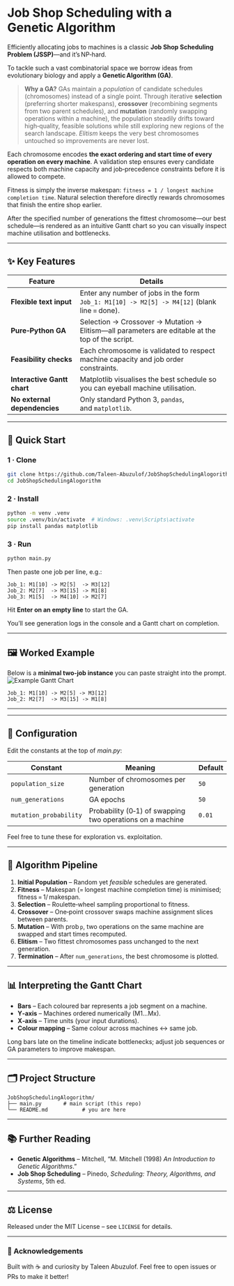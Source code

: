 # Job Shop Scheduling with a Genetic Algorithm

Efficiently allocating jobs to machines is a classic **Job Shop Scheduling Problem (JSSP)**—and it’s NP‑hard.

To tackle such a vast combinatorial space we borrow ideas from evolutionary biology and apply a **Genetic Algorithm (GA)**.

> **Why a GA?**  GAs maintain a *population* of candidate schedules (chromosomes) instead of a single point. Through iterative **selection** (preferring shorter makespans), **crossover** (recombining segments from two parent schedules), and **mutation** (randomly swapping operations within a machine), the population steadily drifts toward high‑quality, feasible solutions while still exploring new regions of the search landscape.  *Elitism* keeps the very best chromosomes untouched so improvements are never lost.

Each chromosome encodes **the exact ordering and start time of every operation on every machine**.  A validation step ensures every candidate respects both machine capacity and job‑precedence constraints before it is allowed to compete.

Fitness is simply the inverse makespan: `fitness = 1 / longest machine completion time`.  Natural selection therefore directly rewards chromosomes that finish the entire shop earlier.

After the specified number of generations the fittest chromosome—our best schedule—is rendered as an intuitive Gantt chart so you can visually inspect machine utilisation and bottlenecks.

---

## ✨ Key Features

| Feature                      | Details                                                                                           |
| ---------------------------- | ------------------------------------------------------------------------------------------------- |
| **Flexible text input**      | Enter any number of jobs in the form `Job_1: M1[10] -> M2[5] -> M4[12]` (blank line = done).      |
| **Pure‑Python GA**           | Selection → Crossover → Mutation → Elitism⁠—all parameters are editable at the top of the script. |
| **Feasibility checks**       | Each chromosome is validated to respect machine capacity and job order constraints.               |
| **Interactive Gantt chart**  | Matplotlib visualises the best schedule so you can eyeball machine utilisation.                   |
| **No external dependencies** | Only standard Python 3, `pandas`, and `matplotlib`.                                               |

---

## 🚀 Quick Start

### 1 · Clone

```bash
git clone https://github.com/Taleen-Abuzulof/JobShopSchedulingAlogorithm.git
cd JobShopSchedulingAlogorithm
```

### 2 · Install

```bash
python -m venv .venv
source .venv/bin/activate  # Windows: .venv\Scripts\activate
pip install pandas matplotlib
```

### 3 · Run

```bash
python main.py
```

Then paste one job per line, e.g.:

```
Job_1: M1[10] -> M2[5]  -> M3[12]
Job_2: M2[7]  -> M3[15] -> M1[8]
Job_3: M1[5]  -> M4[10] -> M2[7]
```

Hit **Enter on an empty line** to start the GA.

You’ll see generation logs in the console and a Gantt chart on completion.

---

## 🖼️ Worked Example

Below is a **minimal two‑job instance** you can paste straight into the prompt. ![Example Gantt Chart](/mnt/data/fff0bd4f-390e-44ac-9157-4418d3d7ea4c.png)

```text
Job_1: M1[10] -> M2[5] -> M3[12]
Job_2: M2[7]  -> M3[15] -> M1[8]
```

---

---

## 🔧 Configuration

Edit the constants at the top of *main.py*:

| Constant               | Meaning                                                   | Default |
| ---------------------- | --------------------------------------------------------- | ------- |
| `population_size`      | Number of chromosomes per generation                      | `50`    |
| `num_generations`      | GA epochs                                                 | `50`    |
| `mutation_probability` | Probability (0‑1) of swapping two operations on a machine | `0.01`  |

Feel free to tune these for exploration vs. exploitation.

---

## 🧬 Algorithm Pipeline

1. **Initial Population** – Random yet *feasible* schedules are generated.
2. **Fitness** – Makespan (= longest machine completion time) is minimised; fitness = 1/ makespan.
3. **Selection** – Roulette‑wheel sampling proportional to fitness.
4. **Crossover** – One‑point crossover swaps machine assignment slices between parents.
5. **Mutation** – With prob `p`, two operations on the same machine are swapped and start times recomputed.
6. **Elitism** – Two fittest chromosomes pass unchanged to the next generation.
7. **Termination** – After `num_generations`, the best chromosome is plotted.

---

## 📊 Interpreting the Gantt Chart

* **Bars** – Each coloured bar represents a job segment on a machine.
* **Y‑axis** – Machines ordered numerically (M1…Mx).
* **X‑axis** – Time units (your input durations).
* **Colour mapping** – Same colour across machines ↔ same job.

Long bars late on the timeline indicate bottlenecks; adjust job sequences or GA parameters to improve makespan.

---

## 🗂️ Project Structure

```
JobShopSchedulingAlogorithm/
├── main.py       # main script (this repo)
└── README.md           # you are here
```

---

## 📚 Further Reading

* **Genetic Algorithms** – Mitchell, “M. Mitchell (1998) *An Introduction to Genetic Algorithms*.”
* **Job Shop Scheduling** – Pinedo, *Scheduling: Theory, Algorithms, and Systems*, 5th ed.

---

## ⚖️ License

Released under the MIT License – see `LICENSE` for details.

---

### 🙏 Acknowledgements

Built with ☕ and curiosity by Taleen Abuzulof.
Feel free to open issues or PRs to make it better!
